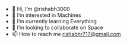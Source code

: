 - 👋 Hi, I’m @rishabh3000
- 👀 I’m interested in Machines
- 🌱 I’m currently learning Everything
- 💞️ I’m looking to collaborate on Space
- 📫 How to reach me rishabhr717@gmail.com

<!---
rishabh3000/rishabh3000 is a ✨ special ✨ repository because its `README.md` (this file) appears on your GitHub profile.
You can click the Preview link to take a look at your changes.
--->
